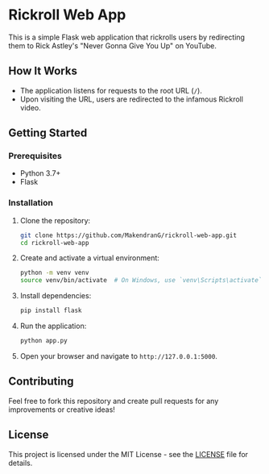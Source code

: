 # Rickroll Web App

This is a simple Flask web application that rickrolls users by redirecting them to Rick Astley's "Never Gonna Give You Up" on YouTube.

## How It Works

- The application listens for requests to the root URL (`/`).
- Upon visiting the URL, users are redirected to the infamous Rickroll video.

## Getting Started

### Prerequisites

- Python 3.7+
- Flask

### Installation

1. Clone the repository:
   ```bash
   git clone https://github.com/MakendranG/rickroll-web-app.git
   cd rickroll-web-app
   ```

2. Create and activate a virtual environment:
   ```bash
   python -m venv venv
   source venv/bin/activate  # On Windows, use `venv\Scripts\activate`
   ```

3. Install dependencies:
   ```bash
   pip install flask
   ```

4. Run the application:
   ```bash
   python app.py
   ```

5. Open your browser and navigate to `http://127.0.0.1:5000`.

## Contributing

Feel free to fork this repository and create pull requests for any improvements or creative ideas!

## License

This project is licensed under the MIT License - see the [LICENSE](LICENSE) file for details.
